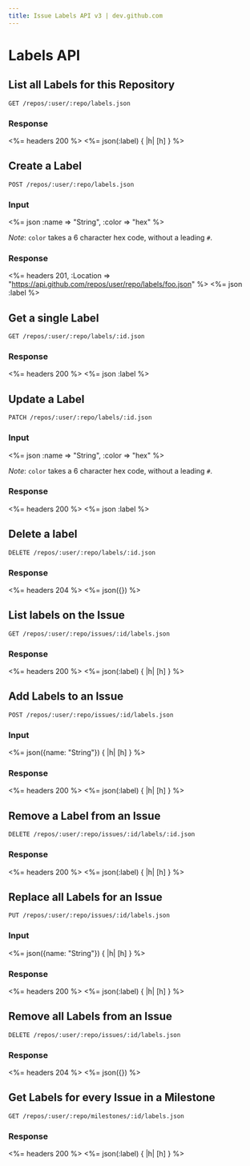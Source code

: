 ```yaml
---
title: Issue Labels API v3 | dev.github.com
---
```


# Labels API

## List all Labels for this Repository

    GET /repos/:user/:repo/labels.json

### Response

<%= headers 200 %>
<%= json(:label) { |h| [h] } %>

## Create a Label

    POST /repos/:user/:repo/labels.json

### Input

<%= json :name => "String", :color => "hex" %>

*Note*: `color` takes a 6 character hex code, without a leading `#`.

### Response

<%= headers 201,
      :Location =>
"https://api.github.com/repos/user/repo/labels/foo.json" %>
<%= json :label %>

## Get a single Label

    GET /repos/:user/:repo/labels/:id.json

### Response

<%= headers 200 %>
<%= json :label %>

## Update a Label

    PATCH /repos/:user/:repo/labels/:id.json

### Input

<%= json :name => "String", :color => "hex" %>

*Note*: `color` takes a 6 character hex code, without a leading `#`.

### Response

<%= headers 200 %>
<%= json :label %>

## Delete a label

    DELETE /repos/:user/:repo/labels/:id.json

### Response

<%= headers 204 %>
<%= json({}) %>

## List labels on the Issue

    GET /repos/:user/:repo/issues/:id/labels.json

### Response

<%= headers 200 %>
<%= json(:label) { |h| [h] } %>

## Add Labels to an Issue

    POST /repos/:user/:repo/issues/:id/labels.json

### Input

<%= json({name: "String"}) { |h| [h] } %>

### Response

<%= headers 200 %>
<%= json(:label) { |h| [h] } %>

## Remove a Label from an Issue

    DELETE /repos/:user/:repo/issues/:id/labels/:id.json

### Response

<%= headers 200 %>
<%= json(:label) { |h| [h] } %>

## Replace all Labels for an Issue

    PUT /repos/:user/:repo/issues/:id/labels.json

### Input

<%= json({name: "String"}) { |h| [h] } %>

### Response

<%= headers 200 %>
<%= json(:label) { |h| [h] } %>

## Remove all Labels from an Issue

    DELETE /repos/:user/:repo/issues/:id/labels.json

### Response

<%= headers 204 %>
<%= json({}) %>

## Get Labels for every Issue in a Milestone

    GET /repos/:user/:repo/milestones/:id/labels.json

### Response

<%= headers 200 %>
<%= json(:label) { |h| [h] } %>

